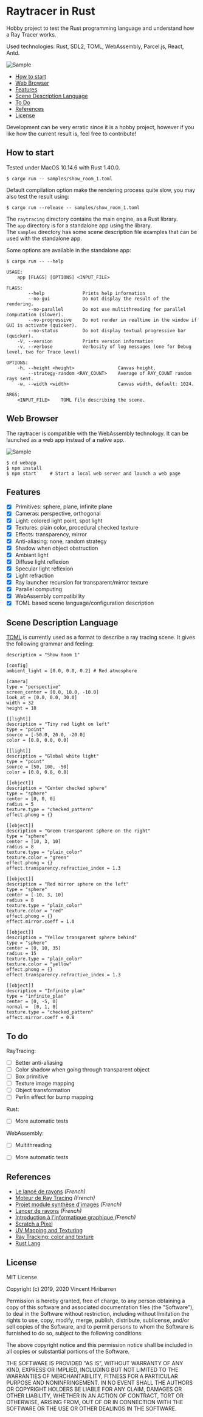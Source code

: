 # Raytracer in Rust



Hobby project to test the Rust programming language and understand how a Ray Tracer works.

Used technologies: Rust, SDL2, TOML, WebAssembly, Parcel.js, React, Antd.

![Sample](./doc/images/sample_readme.jpg)

- [How to start](#how-to-start)
- [Web Browser](#web-browser)
- [Features](#features)
- [Scene Description Language](#scene-description-language)
- [To Do](#to-do)
- [References](#references)
- [License](#license)



Development can be very erratic since it is a hobby project, however if you like how
the current result is, feel free to contribute!


## How to start

Tested under MacOS 10.14.6 with Rust 1.40.0.

    $ cargo run -- samples/show_room_1.toml

Default compilation option make the rendering process quite slow, you may also test the result using:

    $ cargo run --release -- samples/show_room_1.toml

The `raytracing` directory contains the main engine, as a Rust library.<br>
The `app` directory is for a standalone app using the library.<br>
The `samples` directory has some scene description file examples that can be used with the standalone app.

Some options are available in the standalone app:

```
$ cargo run -- --help

USAGE:
    app [FLAGS] [OPTIONS] <INPUT_FILE>

FLAGS:
        --help              Prints help information
        --no-gui            Do not display the result of the rendering.
        --no-parallel       Do not use multithreading for parallel computation (slower).
        --no-progressive    Do not render in realtime in the window if GUI is activate (quicker).
        --no-status         Do not display textual progressive bar (quicker).
    -V, --version           Prints version information
    -v, --verbose           Verbosity of log messages (one for Debug level, two for Trace level)

OPTIONS:
    -h, --height <height>                Canvas height.
        --strategy-random <RAY_COUNT>    Average of RAY_COUNT random rays sent.
    -w, --width <width>                  Canvas width, default: 1024.

ARGS:
    <INPUT_FILE>    TOML file describing the scene.
```

## Web Browser

The raytracer is compatible with the WebAssembly technology. It can be launched as a web app
instead of a native app.

![Sample](./doc/images/sample_webapp.jpg)

    $ cd webapp
    $ npm install
    $ npm start     # Start a local web server and launch a web page

## Features

- [X] Primitives: sphere, plane, infinite plane
- [X] Cameras: perspective, orthogonal
- [X] Light: colored light point, spot light
- [X] Textures: plain color, procedural checked texture
- [X] Effects: transparency, mirror
- [X] Anti-aliasing: none, random strategy
- [X] Shadow when object obstruction
- [X] Ambiant light
- [X] Diffuse light reflexion
- [X] Specular light reflexion
- [X] Light refraction
- [X] Ray launcher recursion for transparent/mirror texture
- [X] Parallel computing
- [X] WebAssembly compatibility
- [X] TOML based scene language/configuration description

## Scene Description Language

[TOML](https://github.com/toml-lang/toml) is currently used as a format to describe a ray tracing scene.
It gives the following grammar and feeling:

```
description = "Show Room 1"

[config]
ambient_light = [0.0, 0.0, 0.2] # Red atmosphere

[camera]
type = "perspective"
screen_center = [0.0, 10.0, -10.0]
look_at = [0.0, 0.0, 30.0]
width = 32
height = 18

[[light]]
description = "Tiny red light on left"
type = "point"
source = [-50.0, 20.0, -20.0]
color = [0.8, 0.0, 0.0]

[[light]]
description = "Global white light"
type = "point"
source = [50, 100, -50]
color = [0.8, 0.8, 0.8]

[[object]]
description = "Center checked sphere"
type = "sphere"
center = [0, 0, 0]
radius = 5
texture.type = "checked_pattern"
effect.phong = {}

[[object]]
description = "Green transparent sphere on the right"
type = "sphere"
center = [10, 3, 10]
radius = 8
texture.type = "plain_color"
texture.color = "green"
effect.phong = {}
effect.transparency.refractive_index = 1.3

[[object]]
description = "Red mirror sphere on the left"
type = "sphere"
center = [-10, 3, 10]
radius = 8
texture.type = "plain_color"
texture.color = "red"
effect.phong = {}
effect.mirror.coeff = 1.0

[[object]]
description = "Yellow transparent sphere behind"
type = "sphere"
center = [0, 10, 35]
radius = 15
texture.type = "plain_color"
texture.color = "yellow"
effect.phong = {}
effect.transparency.refractive_index = 1.3

[[object]]
description = "Infinite plan"
type = "infinite_plan"
center = [0, -5, 0]
normal =  [0, 1, 0]
texture.type = "checked_pattern"
effect.mirror.coeff = 0.8
```

## To do

RayTracing:

- [ ] Better anti-aliasing
- [ ] Color shadow when going through transparent object
- [ ] Box primitive
- [ ] Texture image mapping
- [ ] Object transformation
- [ ] Perlin effect for bump mapping

Rust:

- [ ] More automatic tests

WebAssembly:

- [ ] Multithreading
- [ ] More automatic tests


## References

- [Le lancé de rayons](http://mathinfo.univ-reims.fr/image/siRendu/Documents/2004-Chap6-RayTracing.pdf) *(French)*
- [Moteur de Ray Tracing](https://www.cyril-rabat.fr/data/RAYTRACING_rapport.pdf) *(French)*
- [Projet module synthèse d'images](http://gregory.corgie.free.fr/dotclear/images/Raytracing/Rapport_Raytracing.pdf) *(French)*
- [Lancer de rayons](http://heigeas.free.fr/laure/ray_tracing/realisation.htm) *(French)*
- [Introduction à l'informatique graphique
](https://www.lama.univ-savoie.fr/pagesmembres/lachaud/Cours/INFO805/Tests/html/ig_tp2.html) *(French)*
- [Scratch a Pixel](https://www.scratchapixel.com/)
- [UV Mapping and Texturing](http://viclw17.github.io/2019/04/12/raytracing-uv-mapping-and-texturing/)
- [Ray Tracking: color and texture](http://www.bentonian.com/Lectures/AdvGraph1314/3.%20Ray%20tracing%20-%20color%20and%20texture.pdf)
- [Rust Lang](https://www.rust-lang.org/)

## License

MIT License

Copyright (c) 2019, 2020 Vincent Hiribarren

Permission is hereby granted, free of charge, to any person obtaining a copy
of this software and associated documentation files (the "Software"), to deal
in the Software without restriction, including without limitation the rights
to use, copy, modify, merge, publish, distribute, sublicense, and/or sell
copies of the Software, and to permit persons to whom the Software is
furnished to do so, subject to the following conditions:

The above copyright notice and this permission notice shall be included in all
copies or substantial portions of the Software.

THE SOFTWARE IS PROVIDED "AS IS", WITHOUT WARRANTY OF ANY KIND, EXPRESS OR
IMPLIED, INCLUDING BUT NOT LIMITED TO THE WARRANTIES OF MERCHANTABILITY,
FITNESS FOR A PARTICULAR PURPOSE AND NONINFRINGEMENT. IN NO EVENT SHALL THE
AUTHORS OR COPYRIGHT HOLDERS BE LIABLE FOR ANY CLAIM, DAMAGES OR OTHER
LIABILITY, WHETHER IN AN ACTION OF CONTRACT, TORT OR OTHERWISE, ARISING FROM,
OUT OF OR IN CONNECTION WITH THE SOFTWARE OR THE USE OR OTHER DEALINGS IN THE
SOFTWARE.